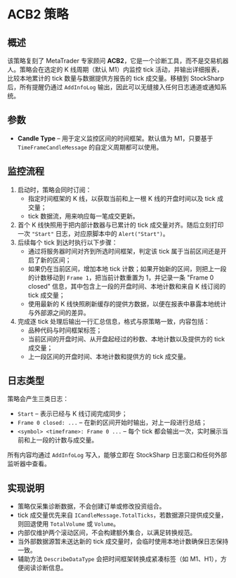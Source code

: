 # ACB2 策略

## 概述
该策略复刻了 MetaTrader 专家顾问 **ACB2**，它是一个诊断工具，而不是交易机器人。策略会在选定的 K 线周期（默认 M1）内监控 tick 活动，并输出详细报表，比较本地累计的 tick 数量与数据提供方报告的 tick 成交量。移植到 StockSharp 后，所有提醒仍通过 `AddInfoLog` 输出，因此可以无缝接入任何日志通道或通知系统。

## 参数
- **Candle Type** – 用于定义监控区间的时间框架。默认值为 M1，只要基于 `TimeFrameCandleMessage` 的自定义周期都可以使用。

## 监控流程
1. 启动时，策略会同时订阅：
   - 指定时间框架的 K 线，以获取当前和上一根 K 线的开盘时间以及 tick 成交量；
   - tick 数据流，用来响应每一笔成交更新。
2. 首个 K 线快照用于把内部计数器与已累计的 tick 成交量对齐。随后立刻打印一次 `"Start"` 日志，对应原脚本中的 `Alert("Start")`。
3. 后续每个 tick 到达时执行以下步骤：
   - 通过将服务器时间对齐到所选时间框架，判定该 tick 属于当前区间还是开启了新的区间；
   - 如果仍在当前区间，增加本地 tick 计数；如果开始新的区间，则把上一段的计数移动到 `Frame 1`，把当前计数重置为 1，并记录一条 "Frame 0 closed" 信息，其中包含上一段的开盘时间、本地计数和来自 K 线订阅的 tick 成交量；
   - 使用最新的 K 线快照刷新缓存的提供方数据，以便在报表中暴露本地统计与外部源之间的差异。
4. 完成逐 tick 处理后输出一行汇总信息，格式与原策略一致，内容包括：
   - 品种代码与时间框架标签；
   - 当前区间的开盘时间、从开盘起经过的秒数、本地计数以及提供方的 tick 成交量；
   - 上一段区间的开盘时间、本地计数和提供方的 tick 成交量。

## 日志类型
策略会产生三类日志：
- `Start` – 表示已经与 K 线订阅完成同步；
- `Frame 0 closed: ...` – 在新的区间开始时输出，对上一段进行总结；
- `<symbol> <timeframe>: Frame 0 ...` – 每个 tick 都会输出一次，实时展示当前和上一段的计数与成交量。

所有内容均通过 `AddInfoLog` 写入，能够立即在 StockSharp 日志窗口和任何外部监听器中查看。

## 实现说明
- 策略仅采集诊断数据，不会创建订单或修改投资组合。
- tick 成交量优先来自 `ICandleMessage.TotalTicks`，若数据源只提供成交量，则回退使用 `TotalVolume` 或 `Volume`。
- 内部仅维护两个滚动区间，不会构建额外集合，以满足转换规范。
- 当外部数据源暂未送达新的 tick 成交量时，会临时使用本地计数确保日志保持一致。
- 辅助方法 `DescribeDataType` 会把时间框架转换成紧凑标签（如 M1、H1），方便阅读诊断信息。
